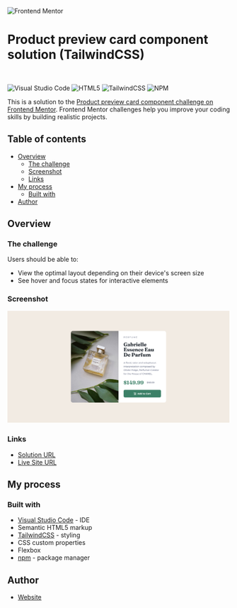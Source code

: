 ![Frontend Mentor](https://www.frontendmentor.io/static/images/logo-desktop.svg)

# Product preview card component solution (TailwindCSS)

<br>

![Visual Studio Code](https://img.shields.io/badge/Visual%20Studio%20Code-0078d7.svg?style=for-the-badge&logo=visual-studio-code&logoColor=white) ![HTML5](https://img.shields.io/badge/html5-%23E34F26.svg?style=for-the-badge&logo=html5&logoColor=white) ![TailwindCSS](https://img.shields.io/badge/tailwindcss-%2338B2AC.svg?style=for-the-badge&logo=tailwind-css&logoColor=white) ![NPM](https://img.shields.io/badge/NPM-%23CB3837.svg?style=for-the-badge&logo=npm&logoColor=white)

This is a solution to the [Product preview card component challenge on Frontend Mentor](https://www.frontendmentor.io/challenges/product-preview-card-component-GO7UmttRfa). Frontend Mentor challenges help you improve your coding skills by building realistic projects.

## Table of contents

-   [Overview](#overview)
    -   [The challenge](#the-challenge)
    -   [Screenshot](#screenshot)
    -   [Links](#links)
-   [My process](#my-process)
    -   [Built with](#built-with)
-   [Author](#author)

## Overview

### The challenge

Users should be able to:

-   View the optimal layout depending on their device's screen size
-   See hover and focus states for interactive elements

### Screenshot

![](./screenshot.png)

### Links

-   [Solution URL](https://github.com/adamhm/frontend-mentor-challenges/tree/main/product-preview-card-component-main/tailwind)
-   [Live Site URL](https://adamhm.github.io/fm/product-preview-card/tailwind/)

## My process

### Built with

-   [Visual Studio Code](https://code.visualstudio.com/) - IDE
-   Semantic HTML5 markup
-   [TailwindCSS](https://tailwindcss.com/) - styling
-   CSS custom properties
-   Flexbox
-   [npm](https://npmjs.org) - package manager

## Author

-   [Website](https://adamhm.github.io)
